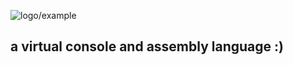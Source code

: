 ![logo/example](https://github.com/hatcatpat/feab/assets/39860407/f9238e35-1954-494a-b412-e25f16dba28f)

## a virtual console and assembly language :)

